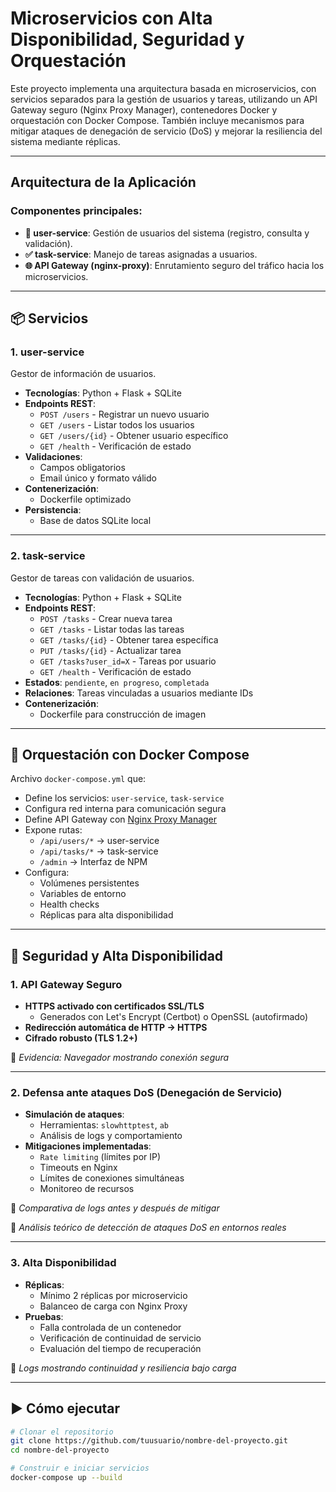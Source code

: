 # Microservicios con Alta Disponibilidad, Seguridad y Orquestación

Este proyecto implementa una arquitectura basada en microservicios, con servicios separados para la gestión de usuarios y tareas, utilizando un API Gateway seguro (Nginx Proxy Manager), contenedores Docker y orquestación con Docker Compose. También incluye mecanismos para mitigar ataques de denegación de servicio (DoS) y mejorar la resiliencia del sistema mediante réplicas.

---

## Arquitectura de la Aplicación

### Componentes principales:
- **🔐 user-service**: Gestión de usuarios del sistema (registro, consulta y validación).
- **✅ task-service**: Manejo de tareas asignadas a usuarios.
- **🌐 API Gateway (nginx-proxy)**: Enrutamiento seguro del tráfico hacia los microservicios.

---

## 📦 Servicios

### 1. user-service

Gestor de información de usuarios.

- **Tecnologías**: Python + Flask + SQLite
- **Endpoints REST**:
  - `POST /users` - Registrar un nuevo usuario
  - `GET /users` - Listar todos los usuarios
  - `GET /users/{id}` - Obtener usuario específico
  - `GET /health` - Verificación de estado
- **Validaciones**:
  - Campos obligatorios
  - Email único y formato válido
- **Contenerización**:
  - Dockerfile optimizado
- **Persistencia**:
  - Base de datos SQLite local

---

### 2. task-service

Gestor de tareas con validación de usuarios.

- **Tecnologías**: Python + Flask + SQLite
- **Endpoints REST**:
  - `POST /tasks` - Crear nueva tarea
  - `GET /tasks` - Listar todas las tareas
  - `GET /tasks/{id}` - Obtener tarea específica
  - `PUT /tasks/{id}` - Actualizar tarea
  - `GET /tasks?user_id=X` - Tareas por usuario
  - `GET /health` - Verificación de estado
- **Estados**: `pendiente`, `en progreso`, `completada`
- **Relaciones**: Tareas vinculadas a usuarios mediante IDs
- **Contenerización**:
  - Dockerfile para construcción de imagen

---

## 🧪 Orquestación con Docker Compose

Archivo `docker-compose.yml` que:

- Define los servicios: `user-service`, `task-service`
- Configura red interna para comunicación segura
- Define API Gateway con [Nginx Proxy Manager](https://nginxproxymanager.com/)
- Expone rutas:
  - `/api/users/*` → user-service
  - `/api/tasks/*` → task-service
  - `/admin` → Interfaz de NPM
- Configura:
  - Volúmenes persistentes
  - Variables de entorno
  - Health checks
  - Réplicas para alta disponibilidad

---

## 🔐 Seguridad y Alta Disponibilidad

### 1. API Gateway Seguro

- **HTTPS activado con certificados SSL/TLS**
  - Generados con Let's Encrypt (Certbot) o OpenSSL (autofirmado)
- **Redirección automática de HTTP → HTTPS**
- **Cifrado robusto (TLS 1.2+)**

📸 *Evidencia: Navegador mostrando conexión segura*

---

### 2. Defensa ante ataques DoS (Denegación de Servicio)

- **Simulación de ataques**:
  - Herramientas: `slowhttptest`, `ab`
  - Análisis de logs y comportamiento
- **Mitigaciones implementadas**:
  - `Rate limiting` (límites por IP)
  - Timeouts en Nginx
  - Límites de conexiones simultáneas
  - Monitoreo de recursos

📸 *Comparativa de logs antes y después de mitigar*

📖 *Análisis teórico de detección de ataques DoS en entornos reales*

---

### 3. Alta Disponibilidad

- **Réplicas**:
  - Mínimo 2 réplicas por microservicio
  - Balanceo de carga con Nginx Proxy
- **Pruebas**:
  - Falla controlada de un contenedor
  - Verificación de continuidad de servicio
  - Evaluación del tiempo de recuperación

📸 *Logs mostrando continuidad y resiliencia bajo carga*

---

## ▶️ Cómo ejecutar

```bash
# Clonar el repositorio
git clone https://github.com/tuusuario/nombre-del-proyecto.git
cd nombre-del-proyecto

# Construir e iniciar servicios
docker-compose up --build
